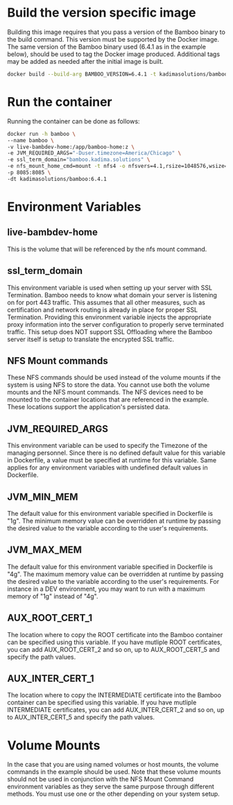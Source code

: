 # Build the version specific image
Building this image requires that you pass a version of the Bamboo binary to the build command.  This version must be supported by the Docker image. 
The same version of the Bamboo binary used (6.4.1 as in the example below), should be used to tag the Docker image produced.  Additional tags may be added as needed after the initial image is built.

```bash
docker build --build-arg BAMBOO_VERSION=6.4.1 -t kadimasolutions/bamboo:6.4.1 .
```

# Run the container
Running the container can be done as follows:

```bash
docker run -h bamboo \
--name bamboo \
-v live-bambdev-home:/app/bamboo-home:z \
-e JVM_REQUIRED_ARGS="-Duser.timezone=America/Chicago" \
-e ssl_term_domain="bamboo.kadima.solutions" \
-e nfs_mount_home_cmd=mount -t nfs4 -o nfsvers=4.1,rsize=1048576,wsize=1048576,hard,timeo=600,retrans=2 my.nfshost.com:/live-bambdev-home /app/bamboo-home
-p 8085:8085 \
-dt kadimasolutions/bamboo:6.4.1
```

# Environment Variables

## live-bambdev-home
This is the volume that will be referenced by the nfs mount command.

## ssl_term_domain
This environment variable is used when setting up your server with SSL Termination.  Bamboo needs to know what domain your server is listening on for port 443 traffic.  This assumes that all other measures, such as certification and network routing is already in place for proper SSL Termination.  Providing this environment variable injects the appropriate proxy information into the server configuration to properly serve terminated traffic.  This setup does NOT support SSL Offloading where the Bamboo server itself is setup to translate the encrypted SSL traffic.

## NFS Mount commands
These NFS commands should be used instead of the volume mounts if the system is using NFS to store the data.  You cannot use both the volume mounts and the NFS mount commands.  The NFS devices need to be mounted to the container locations that are referenced in the example.  These locations support the application's persisted data.

## JVM_REQUIRED_ARGS
This environment variable can be used to specify the Timezone of the managing personnel. Since there is no defined default value for this variable in Dockerfile, a value must be specified at runtime for this variable.  Same applies for any environment variables with undefined default values in Dockerfile.

## JVM_MIN_MEM
The default value for this environment variable specified in Dockerfile is "1g". The minimum memory value can be overridden at runtime by passing the desired value to the variable according to the user's requirements.

## JVM_MAX_MEM
The default value for this environment variable specified in Dockerfile is "4g". The maximum memory value can be overridden at runtime by passing the desired value to the variable according to the user's requirements. For instance in a DEV environment, you may want to run with a maximum memory of "1g" instead of "4g".

## AUX_ROOT_CERT_1
The location where to copy the ROOT certificate into the Bamboo container can be specified using this variable.  If you have mutliple ROOT certificates, you can add AUX_ROOT_CERT_2 and so on, up to AUX_ROOT_CERT_5 and specify the path values.

## AUX_INTER_CERT_1
The location where to copy the INTERMEDIATE certificate into the Bamboo container can be specified using this variable.  If you have mutliple INTERMEDIATE certificates, you can add AUX_INTER_CERT_2 and so on, up to AUX_INTER_CERT_5 and specify the path values.

# Volume Mounts
In the case that you are using named volumes or host mounts, the volume commands in the example should be used.  Note that these volume mounts should not be used in conjunction with the NFS Mount Command environment variables as they serve the same purpose through different methods.  You must use one or the other depending on your system setup.

